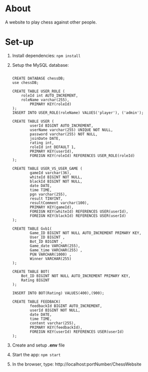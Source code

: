 # About
A website to play chess against other people.

# Set-up
1. Install dependencies:
````npm install````
2. Setup the MySQL database:
   
    ````
    
	CREATE DATABASE chessDB;
	use chessDB;

	CREATE TABLE USER_ROLE (
		roleId int AUTO_INCREMENT,
		roleName varchar(255),
            PRIMARY KEY(roleId)
	);
	INSERT INTO USER_ROLE(roleName) VALUES('player'), ('admin');

	CREATE TABLE USER (
			userId BIGINT AUTO_INCREMENT,
    		userName varchar(255) UNIQUE NOT NULL,
    		password varchar(255) NOT NULL,
    		joinDate DATE,
    		rating int,
    		roleId int DEFAULT 1,
			PRIMARY KEY(userId),
    		FOREIGN KEY(roleId) REFERENCES USER_ROLE(roleId)
	);

	CREATE TABLE USER_VS_USER_GAME (
			gameId varchar(36),
    		whiteId BIGINT NOT NULL,
    		blackId BIGINT NOT NULL,
    		date DATE,
    		time TIME,
    		pgn varchar(255),
    		result TINYINT,
    		resultComment varchar(100),
    		PRIMARY KEY(gameId),
    		FOREIGN KEY(whiteId) REFERENCES USER(userId),
    		FOREIGN KEY(blackId) REFERENCES USER(userId)
	);

 	CREATE TABLE Gvb1(
      		Game_ID BIGINT NOT NULL AUTO_INCREMENT PRIMARY KEY,
      		User_ID BIGINT ,
      		Bot_ID BIGINT ,
      		Game_date VARCHAR(255),
      		Game_time VARCHAR(255) ,
      		PGN VARCHAR(1000) ,
      		Winner VARCHAR(255) 
  	);

	CREATE TABLE BOT(
  		Bot_ID BIGINT NOT NULL AUTO_INCREMENT PRIMARY KEY,
  		Rating BIGINT
	);

	INSERT INTO BOT(Rating) VALUES(400),(900);

	CREATE TABLE FEEDBACK(
			feedbackId BIGINT AUTO_INCREMENT,
			userId BIGINT NOT NULL,
    		date DATE,
    		time TIME,
    		content varchar(255),
    		PRIMARY KEY(feedbackId),
    		FOREIGN KEY(userId) REFERENCES USER(userId)
	); 

3. Create and setup <b>.env</b> file
4. Start the app: ````npm start````
5. In the browser, type:  http://localhost:portNumber/ChessWebsite
